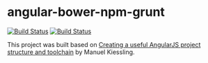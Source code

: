 # angular-bower-npm-grunt

[![Build Status](https://travis-ci.org/leandrocgsi/angular-bower-npm-grunt.svg?branch=master)](https://travis-ci.org/leandrocgsi/angular-bower-npm-grunt)
[![Build Status](https://circleci.com/gh/leandrocgsi/angular-bower-npm-grunt.svg?&style=shield)](https://circleci.com/gh/leandrocgsi/angular-bower-npm-grunt/)


This project was built based on [Creating a useful AngularJS project structure and toolchain](http://manuel.kiessling.net/2014/06/09/creating-a-useful-angularjs-project-structure-and-toolchain/) by Manuel Kiessling.